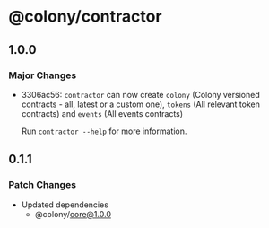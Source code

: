 # @colony/contractor

## 1.0.0

### Major Changes

- 3306ac56: `contractor` can now create `colony` (Colony versioned contracts - all, latest or a custom one), `tokens` (All relevant token contracts) and `events` (All events contracts)

  Run `contractor --help` for more information.

## 0.1.1

### Patch Changes

- Updated dependencies
  - @colony/core@1.0.0
